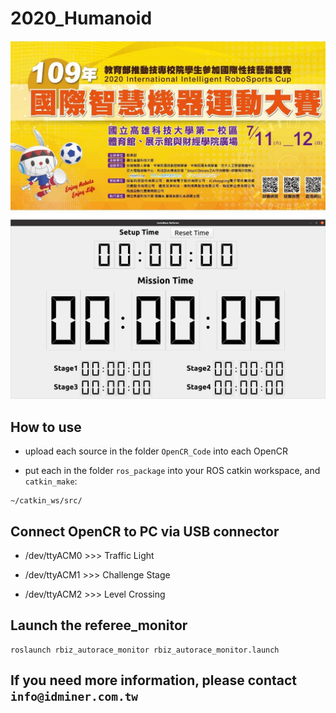 # 2020_Humanoid
![](https://github.com/zhl017/omiyage/blob/main/Documents/images/2020_humanoid.png)
![](https://github.com/zhl017/omiyage/blob/main/Documents/images/2020_autorace_referee.png)

## How to use
- upload each source in the folder `OpenCR_Code` into each OpenCR

- put each in the folder `ros_package` into your ROS catkin workspace, and `catkin_make`:
```
~/catkin_ws/src/
```
## Connect OpenCR to PC via USB connector
- /dev/ttyACM0  >>> Traffic Light

- /dev/ttyACM1  >>> Challenge Stage

- /dev/ttyACM2  >>> Level Crossing

## Launch the referee_monitor
```
roslaunch rbiz_autorace_monitor rbiz_autorace_monitor.launch
```

## If you need more information, please contact `info@idminer.com.tw`

